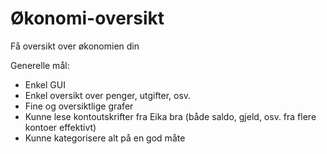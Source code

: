 # Økonomi-oversikt
Få oversikt over økonomien din

Generelle mål: 
- Enkel GUI
- Enkel oversikt over penger, utgifter, osv.
- Fine og oversiktlige grafer
- Kunne lese kontoutskrifter fra Eika bra (både saldo, gjeld, osv. fra flere kontoer effektivt)
- Kunne kategorisere alt på en god måte
